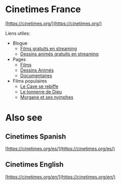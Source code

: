 # Cinetimes France
[https://cinetimes.org/](https://cinetimes.org/)

Liens utiles:
- Blogue
  - [Films gratuits en streaming](https://cinetimes.org/blog/films-gratuits/)
  - [Dessins animés gratuits en streaming](https://cinetimes.org/blog/films-gratuits/)
- Pages
  - [Films](https://cinetimes.org/browse/free)
  - [Dessins Animés](https://cinetimes.org/browse/free_animation)
  - [Documentaires](https://cinetimes.org/browse/free_documentary)
- Films populaires
  - [Le Cave se rebiffe](https://cinetimes.org/t/le-cave-se-rebiffe)
  - [Le tonnerre de Dieu](https://cinetimes.org/t/le-tonnerre-de-dieu)
  - [Morgane et ses nymphes](https://cinetimes.org/t/morgane-et-ses-nymphes)



# Also see
## Cinetimes Spanish
[https://cinetimes.org/es/](https://cinetimes.org/es/)

## Cinetimes English
[https://cinetimes.org/en/](https://cinetimes.org/en/)
